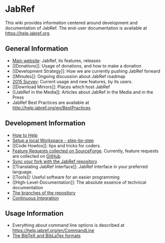 # JabRef

This wiki provides information centered around development and documentation of JabRef.
The end-user documentation is available at <https://help.jabref.org>.

## General Information
* [Main website](http://www.jabref.org): JabRef, its features, releases
* [[Donations]]: Usage of donations, and how to make a donation
* [[Development Strategy]]: How we are currently pushing JabRef forward
* [[Minutes]]: Ongoing discussion about JabRef roadmap
* [2015 Survey](http://www.jabref.org/surveys/2015/): Current usage and new features, by its users.
* [[Download Mirrors]]: Places which host JabRef
* [[JabRef in the Media]]: Articles about JabRef in the Media and in the Press
* JabRef Best Practices are available at <http://help.jabref.org/en/BestPractices>

## Development Information

* [How to Help](https://help.jabref.org/en/FAQcontributing)
* [Setup a local Workspace - step-by-step](Guidelines-for-setting-up-a-local-workspace)
* [[Code Howtos]]: tips and tricks for coders.
* [Feature Requests collected on SourceForge](../FeatureRequests-Sorted). Currently, feature requests are collected on [GitHub](https://github.com/JabRef/jabref/labels/feature)
* [Sync your fork with the JabRef repository](https://help.github.com/articles/syncing-a-fork/)
* [[Translating JabRef Interface]]: JabRef interface in your preferred language.
* [[Tools]]: Useful software for an easier programming
* [[High-Level-Documentation]]: The absolute essence of technical documentation
* [The branches of the repository](Branches)
* [Continuous Integration](CI)

## Usage Information

* Everything about command line options is described at <https://help.jabref.org/en/CommandLine>
* [The BibTeX and BibLaTex formats](BibTeX)
